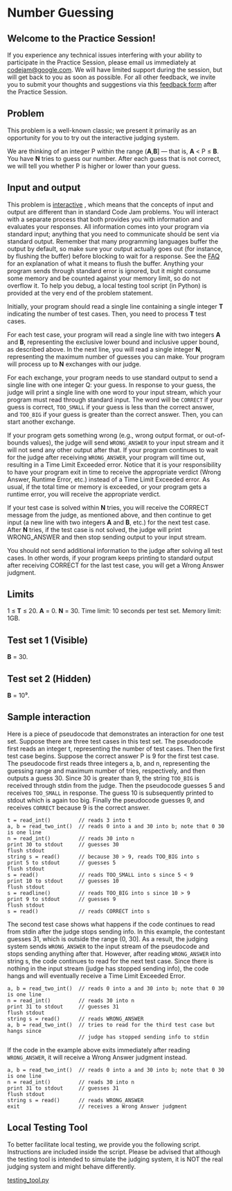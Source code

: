 # Number Guessing
## Welcome to the Practice Session!
If you experience any technical issues interfering with your ability to
participate in the Practice Session, please email us immediately at
codejam@google.com. We will have limited support during the session, but will
get back to you as soon as possible. For all other feedback, we invite you to
submit your thoughts and suggestions via this
[feedback form](https://docs.google.com/forms/d/e/1FAIpQLSfE09X8Zdotkf8FYe-YczYs2eUBZtOC1yoxObpJrQiMAo0Qqg/viewform)
after the Practice Session.

## Problem
This problem is a well-known classic; we present it primarily as an opportunity
for you to try out the interactive judging system.

We are thinking of an integer P within the range (**A**,**B**] — that is, **A**
< P ≤ **B**. You have **N** tries to guess our number. After each guess that is
not correct, we will tell you whether P is higher or lower than your guess.

## Input and output
This problem is
[interactive](https://codejam.withgoogle.com/codejam/resources/faq#what-is-interactive-problem)
, which means that the concepts of input and output are different than in
standard Code Jam problems. You will interact with a separate process that both
provides you with information and evaluates your responses. All information
comes into your program via standard input; anything that you need to
communicate should be sent via standard output. Remember that many programming
languages buffer the output by default, so make sure your output actually goes
out (for instance, by flushing the buffer) before blocking to wait for a
response. See the
[FAQ](https://codejam.withgoogle.com/codejam/resources/faq#buffer-flushing)
for an explanation of what it means to flush the buffer. Anything your program
sends through standard error is ignored, but it might consume some memory and
be counted against your memory limit, so do not overflow it. To help you
debug, a local testing tool script (in Python) is provided at the very end of
the problem statement.

Initially, your program should read a single line containing a single integer
**T** indicating the number of test cases. Then, you need to process **T**
test cases.

For each test case, your program will read a single line with two integers
**A** and **B**, representing the exclusive lower bound and inclusive upper
bound, as described above. In the next line, you will read a single integer
**N**, representing the maximum number of guesses you can make. Your program
will process up to **N** exchanges with our judge.

For each exchange, your program needs to use standard output to send a single
line with one integer Q: your guess. In response to your guess, the judge will
print a single line with one word to your input stream, which your program
must read through standard input. The word will be `CORRECT` if your guess is
correct, `TOO_SMALL` if your guess is less than the correct answer, and
`TOO_BIG` if your guess is greater than the correct answer. Then, you can
start another exchange.

If your program gets something wrong (e.g., wrong output format, or
out-of-bounds values), the judge will send `WRONG_ANSWER` to your input stream
and it will not send any other output after that. If your program continues to
wait for the judge after receiving `WRONG_ANSWER`, your program will time out,
resulting in a Time Limit Exceeded error. Notice that it is your
responsibility to have your program exit in time to receive the appropriate
verdict (Wrong Answer, Runtime Error, etc.) instead of a Time Limit Exceeded
error. As usual, if the total time or memory is exceeded, or your program gets
a runtime error, you will receive the appropriate verdict.

If your test case is solved within **N** tries, you will receive the CORRECT
message from the judge, as mentioned above, and then continue to get input (a
new line with two integers **A** and **B**, etc.) for the next test case.
After **N** tries, if the test case is not solved, the judge will print
WRONG_ANSWER and then stop sending output to your input stream.

You should not send additional information to the judge after solving all test
cases. In other words, if your program keeps printing to standard output after
receiving CORRECT for the last test case, you will get a Wrong Answer judgment.

## Limits
1 ≤ **T** ≤ 20.
**A** = 0. **N** = 30.
Time limit: 10 seconds per test set.
Memory limit: 1GB.

## Test set 1 (Visible)
**B** = 30.

## Test set 2 (Hidden)
**B** = 10⁹.

## Sample interaction
Here is a piece of pseudocode that demonstrates an interaction for one test
set. Suppose there are three test cases in this test set. The pseudocode first
reads an integer t, representing the number of test cases. Then the first test
case begins. Suppose the correct answer P is 9 for the first test case. The
pseudocode first reads three integers a, b, and n, representing the guessing
range and maximum number of tries, respectively, and then outputs a guess 30.
Since 30 is greater than 9, the string `TOO_BIG` is received through stdin
from the judge. Then the pseudocode guesses 5 and receives `TOO_SMALL` in
response. The guess 10 is subsequently printed to stdout which is again too
big. Finally the pseudocode guesses 9, and receives `CORRECT` because 9 is the
correct answer.

```
t = read_int()         // reads 3 into t
a, b = read_two_int()  // reads 0 into a and 30 into b; note that 0 30 is one line
n = read_int()         // reads 30 into n
print 30 to stdout     // guesses 30
flush stdout
string s = read()      // because 30 > 9, reads TOO_BIG into s
print 5 to stdout      // guesses 5
flush stdout
s = read()             // reads TOO_SMALL into s since 5 < 9
print 10 to stdout     // guesses 10
flush stdout
s = readline()         // reads TOO_BIG into s since 10 > 9
print 9 to stdout      // guesses 9
flush stdout
s = read()             // reads CORRECT into s
```

The second test case shows what happens if the code continues to read from
stdin after the judge stops sending info. In this example, the contestant
guesses 31, which is outside the range (0, 30]. As a result, the judging
system sends `WRONG_ANSWER` to the input stream of the pseudocode and stops
sending anything after that. However, after reading `WRONG_ANSWER` into string
s, the code continues to read for the next test case. Since there is nothing
in the input stream (judge has stopped sending info), the code hangs and will
eventually receive a Time Limit Exceeded Error.

```
a, b = read_two_int()  // reads 0 into a and 30 into b; note that 0 30 is one line
n = read_int()         // reads 30 into n
print 31 to stdout     // guesses 31
flush stdout
string s = read()      // reads WRONG_ANSWER
a, b = read_two_int()  // tries to read for the third test case but hangs since
                       // judge has stopped sending info to stdin
```

If the code in the example above exits immediately after reading
`WRONG_ANSWER`, it will receive a Wrong Answer judgment instead.

```
a, b = read_two_int()  // reads 0 into a and 30 into b; note that 0 30 is one line
n = read_int()         // reads 30 into n
print 31 to stdout     // guesses 31
flush stdout
string s = read()      // reads WRONG_ANSWER
exit                   // receives a Wrong Answer judgment
```

## Local Testing Tool
To better facilitate local testing, we provide you the following script.
Instructions are included inside the script. Please be advised that although
the testing tool is intended to simulate the judging system, it is NOT the
real judging system and might behave differently.

[testing_tool.py](./testing_tool.py)
